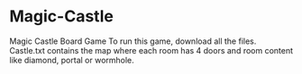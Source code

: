 # Magic-Castle
Magic Castle Board Game
To run this game, download all the files. Castle.txt contains the map where each room has 4 doors and room content like diamond, portal or wormhole.
